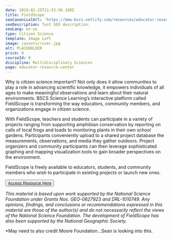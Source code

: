 ```yaml
---
date: 2019-02-25T21:53:50.180Z
title: FieldScope
seoCanonicalUrl: 'https://bmw-bscs.netlify.com/resources/educator-resource-center/fieldscope'
seoDescription: Test SEO description.
seoLang: en-us
type: Citizen Science
template: Image Left
image: /assets/river.jpg
alt: PLACEHOLDER
price: 0
courseId: 0
discipline: Multidisciplinary Sciences
page: educator-resource-center
---
```

Why is citizen science important? Not only does it allow communities to play a role in advancing scientific knowledge, it empowers individuals of all ages to make meaningful observations and learn about their natural environments. BSCS Science Learning’s interactive platform called FieldScope is transforming the way educators, community members, and organizations engage in citizen science. 

With FieldScope, teachers and students can participate in a variety of projects ranging from supporting amphibian conservation by reporting on calls of local frogs and toads to monitoring plants in their own school gardens. Participants conveniently upload to a shared project database the measurements, observations, and media they gather outdoors. Project organizers and community participants can then leverage sophisticated graphing and mapping visualization tools to gain broader perspectives on the environment.

FieldScope is freely available to educators, students, and community members who wish to participate in existing projects or launch new ones. 

<button class="btn btn-primary"><a href="http://fieldscope.org/" target="_blank">Access Resource Here</a></button>

_This material is based upon work supported by the National Science Foundation under Grants Nos. GEO-0627923 and DRL-1010749. Any opinions, findings, and conclusions or recommendations expressed in this material are those of the author(s) and do not necessarily reflect the views of the National Science Foundation. The development of FieldScope has also been supported by the National Geographic Society._

\*May need to also credit Moore Foundation…Sean is looking into this.
